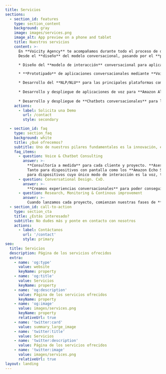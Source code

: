 ```yaml
---
title: Servicios
sections:
  - section_id: features
    type: section_content
    background: gray
    image: images/services.png
    image_alt: App preview on a phone and tablet
    title: Nuestros servicios
    content: >-
      En **Voicity Agency** te acompañamos durante todo el proceso de desarrollo de tu proyecto o idea. <br/>
      Desde el **diseño** del modelo conversacional, pasando por el **prototipado**, **desarrollo** y **validación**, hasta el **despliegue** del mismo.

      * Diseño del **modelo de interacción** conversacional para aplicaciones de voz y chatbots.

      * **Prototipado** de aplicaciones conversacionales mediante **Voiceflow**.

      * Desarrollo del **NLP/NLU** para las principales plataformas como **Azure, AWS, RASA y Dialogflow**.
      
      * Desarrollo y despliegue de aplicaciones de voz para **Amazon Alexa y Google Assistant**.
      
      * Desarrollo y despliegue de **Chatbots conversacionales** para las principales plataformas (Whatsapp, Telegram, Slack, Facebook Messenger, Microsoft Teams, Discord, Twitch, etc.)
    actions:
      - label: Solicita una Demo
        url: /contact
        style: secondary

  - section_id: faq
    type: section_faq
    background: white
    title: ¿Qué ofrecemos?
    subtitle: Uno de nuestros pilares fundamentales es la innovación, es por ello que ofrecemos las últimas tecnologías disponibles en el mercado para conseguir experiencias conversacionales de gran calidad.
    faq_items:
      - question: Voice & Chatbot Consulting
        answer: >-
          **Consultoría a medida** para cada cliente y proyecto. **Asesorando** a nuestros clientes de inicio a fin para así poder **diseñar** y **desarrollar** aplicaciones basadas en **voz** de manera satisfactoria.
          Tanto para dispositivos con pantalla como los **Amazon Echo Show** o **Google Nest Hub**, los **Amazon Fire TV** o las tablets **Amazon Fire HD** como
          para dispositivos cuyo único modo de interacción es la voz, tales como los **Amazon Echo Dot** o **Google Nest Mini** o las aplicaciones de Alexa o Google Assistant instaladas en **dispositivos móviles**.
      - question: Conversational Design. CxD.
        answer: >-
          **Creamos experiencias conversacionales** para poder conseguir una alta satisfacción con los usuarios finales. Tanto para **aplicaciones basadas en voz** como para **chatbots**. Creamos una **interacción humano-computador lo más natural posible** proporcionando los mensajes mas adecuados en cada momento para los usuarios finales. También añadimos **diseño multimodal** para poder interactuar con los usuarios mediante el uso de la voz y respaldar estos **mensajes vía voz** añadiendo **canales visuales** gracias a los dispositivos con pantalla.
      - question: Research, Monitoring & Continous improvement
        answer: >-
          Cuando lanzamos cada proyecto, comienzan nuestras fases de **monitorización de métricas** y **búsqueda de mejoras** para poder conseguir una experiencia óptima con los usuarios. **Aterrizamos** todas esas métricas para ponerlas en **valor** y saber cuales son los **puntos de mejora** necesarios.
  - section_id: call-to-action
    type: section_cta
    title: ¿Estás interesado?
    subtitle: No dudes más y ponte en contacto con nosotros
    actions:
      - label: Contáctanos
        url: '/contact'
        style: primary
seo:
  title: Servicios
  description: Página de los servicios ofrecidos
  extra:
    - name: 'og:type'
      value: website
      keyName: property
    - name: 'og:title'
      value: Servicios
      keyName: property
    - name: 'og:description'
      value: Página de los servicios ofrecidos
      keyName: property
    - name: 'og:image'
      value: images/services.png
      keyName: property
      relativeUrl: true
    - name: 'twitter:card'
      value: summary_large_image
    - name: 'twitter:title'
      value: Servicios
    - name: 'twitter:description'
      value: Página de los servicios ofrecidos
    - name: 'twitter:image'
      value: images/services.png
      relativeUrl: true
layout: landing
---
```

